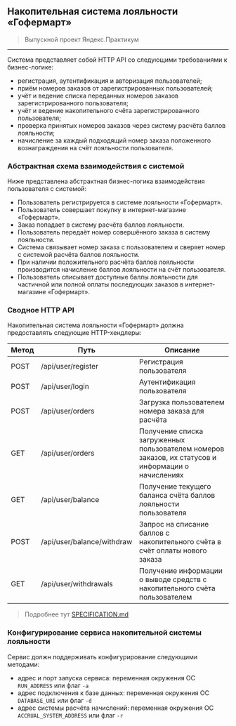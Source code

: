 ## Накопительная система лояльности «Гофермарт»
> Выпускной проект Яндекс.Практикум
---

Система представляет собой HTTP API со следующими требованиями к бизнес-логике:

* регистрация, аутентификация и авторизация пользователей;
* приём номеров заказов от зарегистрированных пользователей;
* учёт и ведение списка переданных номеров заказов зарегистрированного пользователя;
* учёт и ведение накопительного счёта зарегистрированного пользователя;
* проверка принятых номеров заказов через систему расчёта баллов лояльности;
* начисление за каждый подходящий номер заказа положенного вознаграждения на счёт лояльности пользователя.


### Абстрактная схема взаимодействия с системой

Ниже представлена абстрактная бизнес-логика взаимодействия пользователя с системой:

* Пользователь регистрируется в системе лояльности «Гофермарт».
* Пользователь совершает покупку в интернет-магазине «Гофермарт».
* Заказ попадает в систему расчёта баллов лояльности.
* Пользователь передаёт номер совершённого заказа в систему лояльности.
* Система связывает номер заказа с пользователем и сверяет номер с системой расчёта баллов лояльности.
* При наличии положительного расчёта баллов лояльности производится начисление баллов лояльности на счёт пользователя.
* Пользователь списывает доступные баллы лояльности для частичной или полной оплаты последующих заказов в интернет-магазине «Гофермарт».



### Сводное HTTP API

Накопительная система лояльности «Гофермарт» должна предоставлять следующие HTTP-хендлеры:

| Метод        | Путь                           | Описание                                                                       |
|--------------|--------------------------------|--------------------------------------------------------------------------------|
| POST         | /api/user/register             | Регистрация пользователя                                                      |
| POST         | /api/user/login                | Аутентификация пользователя                                                   |
| POST         | /api/user/orders               | Загрузка пользователем номера заказа для расчёта                               |
| GET          | /api/user/orders               | Получение списка загруженных пользователем номеров заказов, их статусов и информации о начислениях |
| GET          | /api/user/balance              | Получение текущего баланса счёта баллов лояльности пользователя              |
| POST         | /api/user/balance/withdraw     | Запрос на списание баллов с накопительного счёта в счёт оплаты нового заказа |
| GET          | /api/user/withdrawals          | Получение информации о выводе средств с накопительного счёта пользователем   |
> Подробнее тут [SPECIFICATION.md](https://github.com/lastbyte32/gofemart/SPECIFICATION.md)


### Конфигурирование сервиса накопительной системы лояльности

Сервис должн поддерживать конфигурирование следующими методами:

- адрес и порт запуска сервиса: переменная окружения ОС `RUN_ADDRESS` или флаг `-a`
- адрес подключения к базе данных: переменная окружения ОС `DATABASE_URI` или флаг `-d`
- адрес системы расчёта начислений: переменная окружения ОС `ACCRUAL_SYSTEM_ADDRESS` или флаг `-r`
